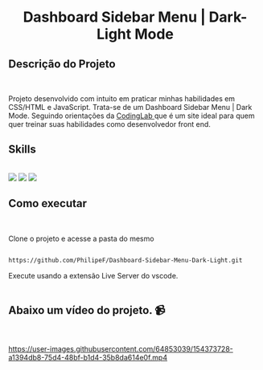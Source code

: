 <h1 align="center">Dashboard Sidebar Menu | Dark-Light Mode</h1>

## Descrição do Projeto
<br>

<p>Projeto desenvolvido com intuito em praticar minhas habilidades em CSS/HTML e JavaScript. Trata-se de um Dashboard Sidebar Menu | Dark Mode. Seguindo orientações da <a href="https://www.codinglabweb.com/"> CodingLab </a> que é um site ideal para quem quer treinar suas habilidades como desenvolvedor front end. 
</p>

## Skills
  
<br>

<img src="https://img.shields.io/badge/HTML5-E34F26?style=for-the-badge&logo=html5&logoColor=white">

<img src="https://img.shields.io/badge/CSS-1e79e2?&style=for-the-badge&logo=css3&logoColor=white">

<img src="https://img.shields.io/badge/JavaScript-F7DF1E?style=for-the-badge&logo=javascript&logoColor=black">

## Como executar 
<br>

Clone o projeto e acesse a pasta do mesmo 
</br>

```bash 

https://github.com/PhilipeF/Dashboard-Sidebar-Menu-Dark-Light.git

```

Execute usando a extensão Live Server do vscode. 
<br>
<br>





<h2>Abaixo um vídeo do projeto. 📹</h2>
<br>

https://user-images.githubusercontent.com/64853039/154373728-a1394db8-75d4-48bf-b1d4-35b8da614e0f.mp4
